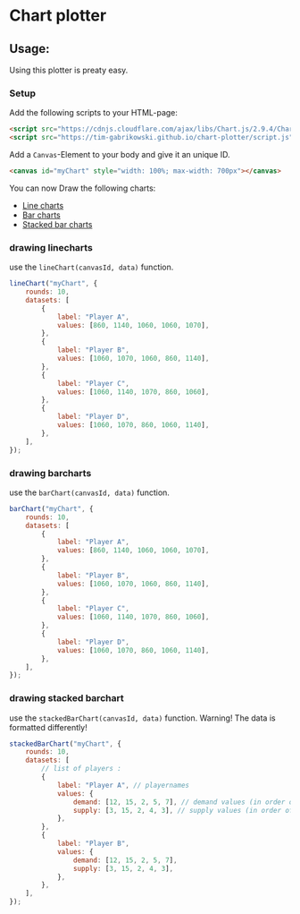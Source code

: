 # Chart plotter

## Usage:

Using this plotter is preaty easy.

### Setup

Add the following scripts to your HTML-page:

```html
<script src="https://cdnjs.cloudflare.com/ajax/libs/Chart.js/2.9.4/Chart.js"></script>
<script src="https://tim-gabrikowski.github.io/chart-plotter/script.js"></script>
```

Add a `Canvas`-Element to your body and give it an unique ID.

```html
<canvas id="myChart" style="width: 100%; max-width: 700px"></canvas>
```

You can now Draw the following charts:

- [Line charts](#drawing-linecharts)
- [Bar charts](#drawing-barcharts)
- [Stacked bar charts](#drawing-stacked-barchart)

### drawing linecharts

use the `lineChart(canvasId, data)` function.

```javascript
lineChart("myChart", {
	rounds: 10,
	datasets: [
		{
			label: "Player A",
			values: [860, 1140, 1060, 1060, 1070],
		},
		{
			label: "Player B",
			values: [1060, 1070, 1060, 860, 1140],
		},
		{
			label: "Player C",
			values: [1060, 1140, 1070, 860, 1060],
		},
		{
			label: "Player D",
			values: [1060, 1070, 860, 1060, 1140],
		},
	],
});
```

### drawing barcharts

use the `barChart(canvasId, data)` function.

```javascript
barChart("myChart", {
	rounds: 10,
	datasets: [
		{
			label: "Player A",
			values: [860, 1140, 1060, 1060, 1070],
		},
		{
			label: "Player B",
			values: [1060, 1070, 1060, 860, 1140],
		},
		{
			label: "Player C",
			values: [1060, 1140, 1070, 860, 1060],
		},
		{
			label: "Player D",
			values: [1060, 1070, 860, 1060, 1140],
		},
	],
});
```

### drawing stacked barchart

use the `stackedBarChart(canvasId, data)` function. Warning! The data is formatted differently!

```javascript
stackedBarChart("myChart", {
	rounds: 10,
	datasets: [
		// list of players :
		{
			label: "Player A", // playernames
			values: {
				demand: [12, 15, 2, 5, 7], // demand values (in order of x axis)
				supply: [3, 15, 2, 4, 3], // supply values (in order of x axis)
			},
		},
		{
			label: "Player B",
			values: {
				demand: [12, 15, 2, 5, 7],
				supply: [3, 15, 2, 4, 3],
			},
		},
	],
});
```
